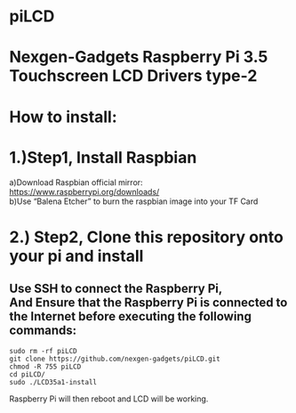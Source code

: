 # piLCD
# Nexgen-Gadgets Raspberry Pi 3.5 Touchscreen LCD Drivers type-2

# How to install:
  
1.)Step1, Install Raspbian <br>
====================================================
  a)Download Raspbian official mirror:<br>
  https://www.raspberrypi.org/downloads/<br>
  b)Use “Balena Etcher” to burn the raspbian image into your TF Card<br>
     
2.) Step2, Clone this repository onto your pi and install<br>
====================================================
Use SSH to connect the Raspberry Pi, <br>
And Ensure that the Raspberry Pi is connected to the Internet before executing the following commands:
-----------------------------------------------------------------------------------------------------

```sudo rm -rf piLCD```<br>
```git clone https://github.com/nexgen-gadgets/piLCD.git```<br>
```chmod -R 755 piLCD```<br>
```cd piLCD/```<br>
```sudo ./LCD35a1-install```<br>

Raspberry Pi will then reboot and LCD will be working.
